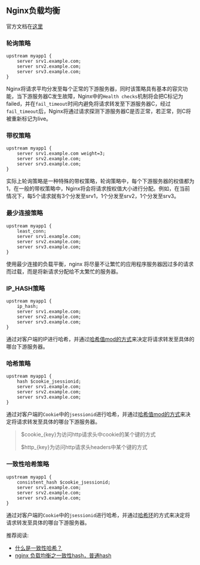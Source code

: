 ## Nginx负载均衡

官方文档在[这里](http://nginx.org/en/docs/http/load_balancing.html)

### 轮询策略

```
upstream myapp1 {
    server srv1.example.com;
    server srv2.example.com;
    server srv3.example.com;
}
```

Nginx将请求平均分发至每个正常的下游服务器，同时该策略具有基本的容灾功能，当下游服务器C发生故障，Nginx中的`Health checks`机制将会把C标记为failed，并在`fail_timeout`时间内避免将请求转发至下游服务器C，经过`fail_timeout`后，Nginx将通过请求探测下游服务器C是否正常，若正常，则C将被重新标记为live。

### 带权策略

```
upstream myapp1 {
    server srv1.example.com weight=3;
    server srv2.example.com;
    server srv3.example.com;
}
```

实际上轮询策略是一种特殊的带权策略，轮询策略中，每个下游服务器的权值都为1，在一般的带权策略中，Nginx将会将请求按权值大小进行分配。例如，在当前情况下，每5个请求就有3个分发至srv1，1个分发至srv2，1个分发至srv3。

### 最少连接策略

```
upstream myapp1 {
    least_conn;
    server srv1.example.com;
    server srv2.example.com;
    server srv3.example.com;
}
```

使用最少连接的负载平衡，nginx 将尽量不让繁忙的应用程序服务器因过多的请求而过载，而是将新请求分配给不太繁忙的服务器。

### IP_HASH策略

```
upstream myapp1 {
    ip_hash;
    server srv1.example.com;
    server srv2.example.com;
    server srv3.example.com;
}
```

通过对客户端的IP进行哈希，并通过[哈希值mod的方式](https://github.com/nginx/nginx/blob/a64190933e06758d50eea926e6a55974645096fd/src/http/modules/ngx_http_upstream_ip_hash_module.c#L184-L192)来决定将请求转发至具体的哪台下游服务器。

### 哈希策略

```
upstream myapp1 {
    hash $cookie_jsessionid;
    server srv1.example.com;
    server srv2.example.com;
    server srv3.example.com;
}
```

通过对客户端的`Cookie`中的`jsessionid`进行哈希，并通过[哈希值mod的方式](https://github.com/nginx/nginx/blob/a64190933e06758d50eea926e6a55974645096fd/src/http/modules/ngx_http_upstream_ip_hash_module.c#L184-L192)来决定将请求转发至具体的哪台下游服务器。

> $cookie_{key}为访问http请求头中cookie的某个键的方式
>
> $http_{key}为访问http请求头headers中某个键的方式

### 一致性哈希策略

```
upstream myapp1 {
    consistent_hash $cookie_jsessionid;
    server srv1.example.com;
    server srv2.example.com;
    server srv3.example.com;
}
```

通过对客户端的`Cookie`中的`jsessionid`进行哈希，并通过[哈希环](https://en.wikipedia.org/wiki/Consistent_hashing)的方式来决定将请求转发至具体的哪台下游服务器。

推荐阅读:

- [什么是一致性哈希？](https://xiaolincoding.com/os/8_network_system/hash.html)
- [nginx 负载均衡之一致性hash，普通hash](https://www.jianshu.com/p/89838a43ebf2)
